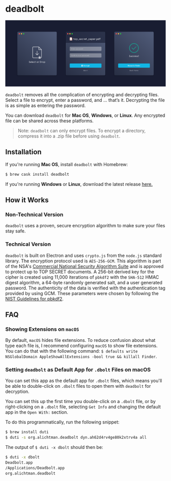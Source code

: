 # deadbolt

<img src="img/deadbolt-header.png" />

`deadbolt` removes all the complication of encrypting and decrypting files. Select a file to encrypt, enter a password, and … that’s it. Decrypting the file is as simple as entering the password.

You can download `deadbolt` for **Mac OS**, **Windows**, or **Linux**. Any encrypted file can be shared across these platforms.

> Note: `deadbolt` can only encrypt files. To encrypt a directory, compress it into a .zip file before using `deadbolt`.

## Installation

If you're running **Mac OS**, install `deadbolt` with Homebrew:

```bash
$ brew cask install deadbolt
```

If you're running **Windows** or **Linux**, download the latest release [here.](https://github.com/alichtman/deadbolt/releases)

## How it Works

### Non-Technical Version

`deadbolt` uses a proven, secure encryption algorithm to make sure your files stay safe.

### Technical Version

`deadbolt` is built on Electron and uses `crypto.js` from the `node.js` standard library. The encryption protocol used is `AES-256-GCM`. This algorithm is part of the NSA's [Commercial National Security Algorithm Suite](https://apps.nsa.gov/iaarchive/programs/iad-initiatives/cnsa-suite.cfm) and is approved to protect up to TOP SECRET documents. A 256-bit derived key for the cipher is created using 11,000 iterations of `pbkdf2` with the `SHA-512` HMAC digest algorithm, a 64-byte randomly generated salt, and a user generated password. The authenticity of the data is verified with the authentication tag provided by using GCM. These parameters were chosen by following the [NIST Guidelines for pbkdf2](https://nvlpubs.nist.gov/nistpubs/Legacy/SP/nistspecialpublication800-132.pdf).

## FAQ

### Showing Extensions on `macOS`

By default, `macOS` hides file extensions. To reduce confusion about what type each file is, I recommend configuring `macOS` to show file extensions. You can do that with the following command: `$ defaults write NSGlobalDomain AppleShowAllExtensions -bool true && killall Finder`.

### Setting `deadbolt` as Default App for `.dbolt` Files on macOS

You can set this app as the default app for `.dbolt` files, which means you'll be able to double-click on `.dbolt` files to open them with `deadbolt` for decryption.

You can set this up the first time you double-click on a `.dbolt` file, or by right-clicking on a `.dbolt` file, selecting `Get Info` and changing the default app in the `Open With:` section.

To do this programmatically, run the following snippet:

```bash
$ brew install duti
$ duti -s org.alichtman.deadbolt dyn.ah62d4rv4ge80k2xtrv4a all
```

The output of `$ duti -x dbolt` should then be:

```bash
$ duti -x dbolt
Deadbolt.app
/Applications/Deadbolt.app
org.alichtman.deadbolt
```
